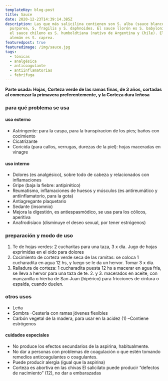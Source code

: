 ```yaml
---
templateKey: blog-post
title: Sauce
date: 2020-12-23T14:39:14.385Z
description: Las que más salicilina contienen son S. alba (sauce blanco), S.
  purpurea, S, fragilis y S. daphnoides. El sauce llorón es S. babylonica L., y
  el sauce chileno es S. humboldtiana (nativo de Argentina y Chile). El sauce
  alemán es S. caprea.
featuredpost: true
featuredimage: /img/sauce.jpg
tags:
  - tónicas
  - analgésica
  - anticoagulante
  - antiinflamatorias
  - febrifuga
---
```

**Parte usada: Hojas, Corteza verde de las ramas finas, de 3 años, cortadas al comenzar la primavera preferentemente, y la Corteza dura leñosa**

### para qué problema se usa

#### uso externo

* Astringente: para la caspa, para la transpiracion de los pies; baños con cocimiento
* Cicatrizante
* Coricida (para callos, verrugas, durezas de la piel): hojas maceradas en vinagre

#### uso interno

* Dolores (es analgésico), sobre todo de cabeza y relacionados con inflamaciones
* Gripe (baja la fiebre: antipirético)
* Reumatismo, inflamaciones de huesos y músculos (es antireumático y antiinflamatorio, para la gota)
* Antiagregante plaquetario
* Sedante (insomnio)
* Mejora la digestión, es antiespasmódico, se usa para los cólicos, aperitiva
* Anafrodisíaco (disminuye el deseo sexual, por tener estrógenos)

### preparación y modo de uso

1. Te de hojas verdes: 2 cucharitas para una taza, 3 x día. Jugo de hojas exprimidas en el oido para dolores
2. Cocimiento de corteza verde seca de las ramitas: se coloca 1 cucharadita en agua 12 hs, y luego se le da un hervor. Tomar 3 x día.
3. Ralladura de corteza: 1 cucharadita puesta 12 hs a macerar en agua fría, se lleva a hervor para una taza de te. 2. y 3. macerados en aceite, con manzanilla o hierba de San Juan (hipérico) para fricciones de cintura o espalda, cuando duelen.

### otros usos

* Leña
* Sombra –Cestería con ramas jóvenes flexibles
* Carbón vegetal de la madera, para usar en la acidez (1) –Contiene estrógenos

#### cuidados especiales

* No produce los efectos secundarios de la aspirina, habitualmente.
* No dar a personas con problemas de coagulación o que estén tomando remedios anticoagulantes o coagulantes.
* Puede producir alergia (igual que la aspirina)
* Corteza es abortiva en las chivas El salicilato puede producir “defectos de nacimiento” (12), no dar a embarazadas